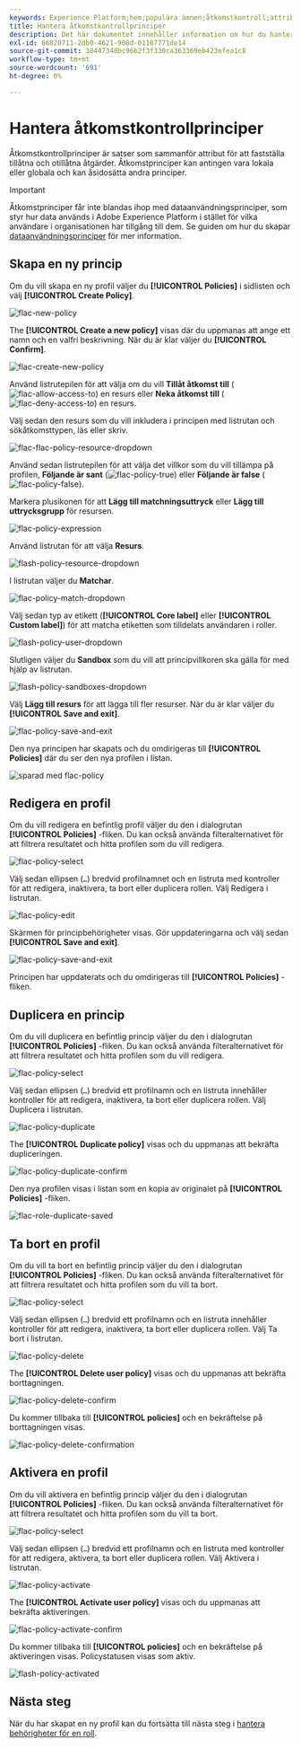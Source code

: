 ```yaml
---
keywords: Experience Platform;hem;populära ämnen;åtkomstkontroll;attributbaserad åtkomstkontroll;ABAC
title: Hantera åtkomstkontrollprinciper
description: Det här dokumentet innehåller information om hur du hanterar åtkomstkontrollprinciper via gränssnittet Behörigheter i Adobe Experience Cloud.
exl-id: 66820711-2db0-4621-908d-01187771de14
source-git-commit: 38447348bc96b2f3f330ca363369eb423efea1c8
workflow-type: tm+mt
source-wordcount: '691'
ht-degree: 0%

---
```


# Hantera åtkomstkontrollprinciper

Åtkomstkontrollprinciper är satser som sammanför attribut för att fastställa tillåtna och otillåtna åtgärder. Åtkomstprinciper kan antingen vara lokala eller globala och kan åsidosätta andra principer.

>[!IMPORTANT]
>
>Åtkomstprinciper får inte blandas ihop med dataanvändningsprinciper, som styr hur data används i Adobe Experience Platform i stället för vilka användare i organisationen har tillgång till dem. Se guiden om hur du skapar [dataanvändningsprinciper](../../../data-governance/policies/create.md) för mer information.

## Skapa en ny princip

Om du vill skapa en ny profil väljer du **[!UICONTROL Policies]** i sidlisten och välj **[!UICONTROL Create Policy]**.

![flac-new-policy](../../images/flac-ui/flac-new-policy.png)

The **[!UICONTROL Create a new policy]** visas där du uppmanas att ange ett namn och en valfri beskrivning. När du är klar väljer du **[!UICONTROL Confirm]**.

![flac-create-new-policy](../../images/flac-ui/flac-create-new-policy.png)

Använd listrutepilen för att välja om du vill **Tillåt åtkomst till** (![flac-allow-access-to](../../images/flac-ui/flac-permit-access-to.png)) en resurs eller **Neka åtkomst till** (![flac-deny-access-to](../../images/flac-ui/flac-deny-access-to.png)) en resurs.

Välj sedan den resurs som du vill inkludera i principen med listrutan och sökåtkomsttypen, läs eller skriv.

![flac-flac-policy-resource-dropdown](../../images/flac-ui/flac-policy-resource-dropdown.png)

Använd sedan listrutepilen för att välja det villkor som du vill tillämpa på profilen, **Följande är sant** (![flac-policy-true](../../images/flac-ui/flac-policy-true.png)) eller **Följande är false** (![flac-policy-false](../../images/flac-ui/flac-policy-false.png)).

Markera plusikonen för att **Lägg till matchningsuttryck** eller **Lägg till uttrycksgrupp** för resursen.

![flac-policy-expression](../../images/flac-ui/flac-policy-expression.png)

Använd listrutan för att välja **Resurs**.

![flash-policy-resource-dropdown](../../images/flac-ui/flac-policy-resource-dropdown-1.png)

I listrutan väljer du **Matchar**.

![flac-policy-match-dropdown](../../images/flac-ui/flac-policy-matches-dropdown.png)

Välj sedan typ av etikett (**[!UICONTROL Core label]** eller **[!UICONTROL Custom label]**) för att matcha etiketten som tilldelats användaren i roller.

![flash-policy-user-dropdown](../../images/flac-ui/flac-policy-user-dropdown.png)

Slutligen väljer du **Sandbox** som du vill att principvillkoren ska gälla för med hjälp av listrutan.

![flash-policy-sandboxes-dropdown](../../images/flac-ui/flac-policy-sandboxes-dropdown.png)

Välj **Lägg till resurs** för att lägga till fler resurser. När du är klar väljer du **[!UICONTROL Save and exit]**.

![flac-policy-save-and-exit](../../images/flac-ui/flac-policy-save-and-exit.png)

Den nya principen har skapats och du omdirigeras till **[!UICONTROL Policies]** där du ser den nya profilen i listan.

![sparad med flac-policy](../../images/flac-ui/flac-policy-saved.png)

## Redigera en profil

Om du vill redigera en befintlig profil väljer du den i dialogrutan **[!UICONTROL Policies]** -fliken. Du kan också använda filteralternativet för att filtrera resultatet och hitta profilen som du vill redigera.

![flac-policy-select](../../images/flac-ui/flac-policy-select.png)

Välj sedan ellipsen (`…`) bredvid profilnamnet och en listruta med kontroller för att redigera, inaktivera, ta bort eller duplicera rollen. Välj Redigera i listrutan.

![flac-policy-edit](../../images/flac-ui/flac-policy-edit.png)

Skärmen för principbehörigheter visas. Gör uppdateringarna och välj sedan **[!UICONTROL Save and exit]**.

![flac-policy-save-and-exit](../../images/flac-ui/flac-policy-save-and-exit.png)

Principen har uppdaterats och du omdirigeras till **[!UICONTROL Policies]** -fliken.

## Duplicera en princip

Om du vill duplicera en befintlig princip väljer du den i dialogrutan **[!UICONTROL Policies]** -fliken. Du kan också använda filteralternativet för att filtrera resultatet och hitta profilen som du vill redigera.

![flac-policy-select](../../images/flac-ui/flac-policy-select.png)

Välj sedan ellipsen (`…`) bredvid ett profilnamn och en listruta innehåller kontroller för att redigera, inaktivera, ta bort eller duplicera rollen. Välj Duplicera i listrutan.

![flac-policy-duplicate](../../images/flac-ui/flac-policy-duplicate.png)

The **[!UICONTROL Duplicate policy]** visas och du uppmanas att bekräfta dupliceringen.

![flac-policy-duplicate-confirm](../../images/flac-ui/flac-duplicate-confirm.png)

Den nya profilen visas i listan som en kopia av originalet på **[!UICONTROL Policies]** -fliken.

![flac-role-duplicate-saved](../../images/flac-ui/flac-role-duplicate-saved.png)

## Ta bort en profil

Om du vill ta bort en befintlig princip väljer du den i dialogrutan **[!UICONTROL Policies]** -fliken. Du kan också använda filteralternativet för att filtrera resultatet och hitta profilen som du vill ta bort.

![flac-policy-select](../../images/flac-ui/flac-policy-select.png)

Välj sedan ellipsen (`…`) bredvid ett profilnamn och en listruta innehåller kontroller för att redigera, inaktivera, ta bort eller duplicera rollen. Välj Ta bort i listrutan.

![flac-policy-delete](../../images/flac-ui/flac-policy-delete.png)

The **[!UICONTROL Delete user policy]** visas och du uppmanas att bekräfta borttagningen.

![flac-policy-delete-confirm](../../images/flac-ui/flac-policy-delete-confirm.png)

Du kommer tillbaka till **[!UICONTROL policies]** och en bekräftelse på borttagningen visas.

![flac-policy-delete-confirmation](../../images/flac-ui/flac-policy-delete-confirmation.png)

## Aktivera en profil

Om du vill aktivera en befintlig princip väljer du den i dialogrutan **[!UICONTROL Policies]** -fliken. Du kan också använda filteralternativet för att filtrera resultatet och hitta profilen som du vill ta bort.

![flac-policy-select](../../images/flac-ui/flac-policy-select.png)

Välj sedan ellipsen (`…`) bredvid ett profilnamn och en listruta med kontroller för att redigera, aktivera, ta bort eller duplicera rollen. Välj Aktivera i listrutan.

![flac-policy-activate](../../images/flac-ui/flac-policy-delete.png)

The **[!UICONTROL Activate user policy]** visas och du uppmanas att bekräfta aktiveringen.

![flac-policy-activate-confirm](../../images/flac-ui/flac-policy-activate-confirm.png)

Du kommer tillbaka till **[!UICONTROL policies]** och en bekräftelse på aktiveringen visas. Policystatusen visas som aktiv.

![flash-policy-activated](../../images/flac-ui/flac-policy-activated.png)

## Nästa steg

När du har skapat en ny profil kan du fortsätta till nästa steg i [hantera behörigheter för en roll](permissions.md).
